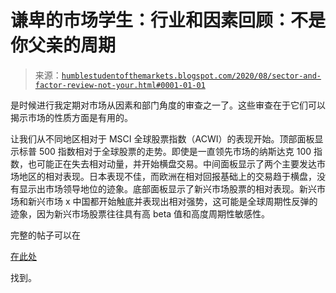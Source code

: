 <!--yml

类别：未分类

日期：2024-05-18 02:13:21

-->

# 谦卑的市场学生：行业和因素回顾：不是你父亲的周期

> 来源：[`humblestudentofthemarkets.blogspot.com/2020/08/sector-and-factor-review-not-your.html#0001-01-01`](https://humblestudentofthemarkets.blogspot.com/2020/08/sector-and-factor-review-not-your.html#0001-01-01)

是时候进行我定期对市场从因素和部门角度的审查之一了。这些审查在于它们可以揭示市场的性质方面是有用的。

让我们从不同地区相对于 MSCI 全球股票指数（ACWI）的表现开始。顶部面板显示标普 500 指数相对于全球股票的走势。即使是一直领先市场的纳斯达克 100 指数，也可能正在失去相对动量，并开始横盘交易。中间面板显示了两个主要发达市场地区的相对表现。日本表现不佳，而欧洲在相对回报基础上的交易趋于横盘，没有显示出市场领导地位的迹象。底部面板显示了新兴市场股票的相对表现。新兴市场和新兴市场 x 中国都开始触底并表现出相对强势，这可能是全球周期性反弹的迹象，因为新兴市场股票往往具有高 beta 值和高度周期性敏感性。

完整的帖子可以在

[在此处](https://humblestudentofthemarkets.com/2020/08/08/sector-and-factor-review-not-your-fathers-cycle/)

找到。
